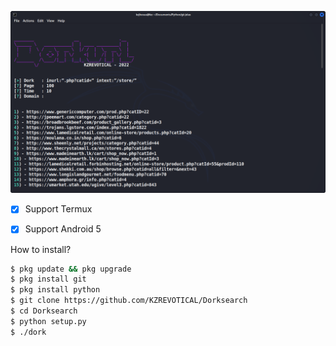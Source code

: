 ![Gambar Bukti](https://raw.githubusercontent.com/KZREVOTICAL/Dorksearch/main/dorking.png)

- [X] Support Termux
- [X] Support Android 5


How to install?
```bash
$ pkg update && pkg upgrade
$ pkg install git
$ pkg install python
$ git clone https://github.com/KZREVOTICAL/Dorksearch
$ cd Dorksearch
$ python setup.py
$ ./dork
```
